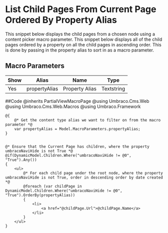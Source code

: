 # List Child Pages From Current Page Ordered By Property Alias
This snippet below displays the child pages from a chosen node using a content picker macro parameter.
This snippet below displays all of the child pages ordered by a property on all the child pages in ascending order. This is done by passing in the property alias to sort in as a macro parameter.


## Macro Parameters
<table>
<thead>
<tr>
<th>Show</th>
<th>Alias</th>
<th>Name</th>
<th>Type</th>
</tr>
</thead>
<tbody>
<tr>
<td>Yes</td>
<td>propertyAlias</td>
<td>Property Alias</td>
<td>Textstring</td>
</tr>
</tbody>
</table>

##Code 
    @inherits PartialViewMacroPage
    @using Umbraco.Cms.Web
    @using Umbraco.Cms.Web.Macros
    @using Umbraco.Framework
    
    @{
        @* Get the content type alias we want to filter on from the macro parameter *@
        var propertyAlias = Model.MacroParameters.propertyAlias;
    }
    
    
    @* Ensure that the Current Page has children, where the property umbracoNaviHide is not True *@
    @if(DynamicModel.Children.Where("umbracoNaviHide != @0", "True").Any())
    {
        <ul>            
            @* For each child page under the root node, where the property umbracoNaviHide is not True, order in descending order by date created *@
            @foreach (var childPage in DynamicModel.Children.Where("umbracoNaviHide != @0", "True").OrderBy(propertyAlias))
            {
                <li>
                    <a href="@childPage.Url">@childPage.Name</a>
                </li>
            }
        </ul>
    }
